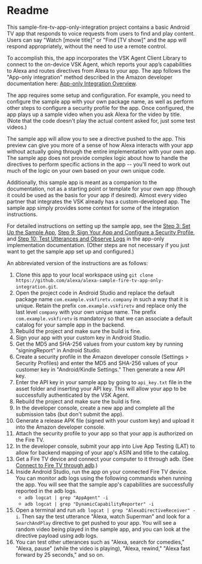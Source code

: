 # Readme

This sample-fire-tv-app-only-integration project contains a basic Android TV app that responds to voice requests from users to find and play content. Users can say "Watch [movie title]" or "Find [TV show]" and the app will respond appropriately, without the need to use a remote control.

To accomplish this, the app incorporates the VSK Agent Client Library to connect to the on-device VSK Agent, which reports your app’s capabilities to Alexa and routes directives from Alexa to your app. The app follows the "App-only integration" method described in the Amazon developer documentation here: [App-only Integration Overview](https://developer.amazon.com/docs/video-skills-fire-tv-apps/integration-overview-app-only.html). 

The app requires some setup and configuration. For example, you need to configure the sample app with your own package name, as well as perform other steps to configure a security profile for the app. Once configured, the app plays up a sample video when you ask Alexa for the video by title. (Note that the code doesn't play the actual content asked for, just some test videos.)

The sample app will allow you to see a directive pushed to the app. This preview can give you more of a sense of how Alexa interacts with your app without actually going through the entire implementation with your own app. The sample app does not provide complex logic about how to handle the directives to perform specific actions in the app -- you'll need to work out much of the logic on your own based on your own unique code.

Additionally, this sample app is meant as a companion to the documentation, not as a starting point or template for your own app (though it could be used as the basis for your app if desired). Almost every video partner that integrates the VSK already has a custom-developed app. The sample app simply provides some context for some of the integration instructions.

For detailed instructions on setting up the sample app, see the [Step 3: Set Up the Sample App](https://developer.amazon.com/docs/video-skills-fire-tv-apps/set-up-sample-app-app-only.html), [Step 9: Sign Your App and Configure a Security Profile](https://developer.amazon.com/docs/video-skills-fire-tv-apps/sign-your-app-and-configure-security-profile-app-only.html), and [Step 10: Test Utterances and Observe Logs](https://developer.amazon.com/docs/video-skills-fire-tv-apps/test-utterances-and-observe-logs-app-only.html) in the app-only implementation documentation. (Other steps are not necessary if you just want to get the sample app set up and configured.)

An abbreviated version of the instructions are as follows:

1. Clone this app to your local workspace using `git clone https://github.com/alexa/alexa-sample-fire-tv-app-only-integration.git`.
2. Open the project code in Android Studio and replace the default package name `com.example.vskfiretv.company` in such a way that it is unique. Retain the prefix `com.example.vskfiretv` and replace only the last level `company` with your own unique name. The prefix `com.example.vskfiretv` is mandatory so that we can associate a default catalog for your sample app in the backend.
3. Rebuild the project and make sure the build is fine.
4. Sign your app with your custom key in Android Studio.
5. Get the MD5 and SHA-256 values from your custom key by running "signingReport" in Android Studio.
6. Create a security profile in the Amazon developer console (Settings > Security Profiles) and enter the MD5 and SHA-256 values of your customer key in "Android/Kindle Settings." Then generate a new API key.
7. Enter the API key in your sample app by going to `api_key.txt` file in the asset folder and inserting your API key. This will allow your app to be successfully authenticated by the VSK Agent.
8. Rebuild the project and make sure the build is fine.
9. In the developer console, create a new app and complete all the submission tabs (but don't submit the app). 
10. Generate a release APK file (signed with your custom key) and upload it into the Amazon developer console.
11. Attach the security profile to your app so that your app is authorized on the Fire TV. 
12. In the developer console, submit your app into Live App Testing (LAT) to allow for backend mapping of your app's ASIN and title to the catalog.
13. Get a Fire TV device and connect your computer to it through adb. (See [Connect to Fire TV through adb](https://developer.amazon.com/docs/fire-tv/connecting-adb-to-device.html).)
14. Inside Android Studio, run the app on your connected Fire TV device. You can monitor adb logs using the following commands when running the app. You will see that the sample app's capabilities are successfully reported in the adb logs.
    * `adb logcat | grep "AppAgent" -i`
    * `adb logcat | grep "DynamicCapabilityReporter" -i`
15. Open a terminal and run `adb logcat | grep "AlexaDirectiveReceiver" -i`. Then say the test utterance "Alexa, watch Superman" and look for a `SearchAndPlay` directive to get pushed to your app. You will see a random video being played in the sample app, and you can look at the directive payload using adb logs. 
16. You can test other utterances such as "Alexa, search for comedies," "Alexa, pause" (while the video is playing), "Alexa, rewind," "Alexa fast forward by 25 seconds," and so on.
